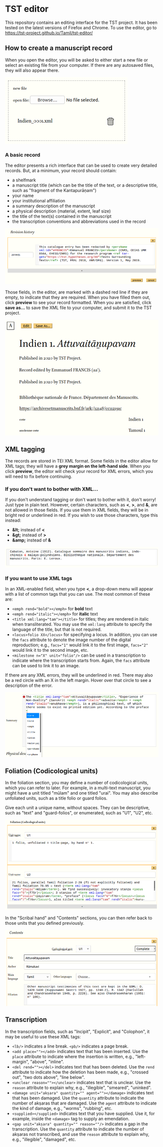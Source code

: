 # TST editor

This repository contains an editing interface for the TST project. It has been tested on the latest versions of Firefox and Chrome. To use the editor, go to https://tst-project.github.io/Tamil/tst-editor/

## How to create a manuscript record

When you open the editor, you will be asked to either start a new file or select an existing file from your computer. If there are any autosaved files, they will also appear there.

![Initial view](screenshots/initial.png)

### A basic record

The editor presents a rich interface that can be used to create very detailed records. But, at a minimum, your record should contain:

* a shelfmark
* a manuscript title (which can be the title of the text, or a descriptive title, such as "fragment of the Kantapurāṇam")
* your name
* your institutional affiliation
* a summary description of the manuscript
* a physical description (material, extent, leaf size)
* the title of the text(s) contained in the manuscript
* the transcription conventions and abbreviations used in the record

![Preview button](screenshots/preview.png)

Those fields, in the editor, are marked with a dashed red line if they are empty, to indicate that they are required. When you have filled them out, click **preview** to see your record formatted. When you are satisfied, click **save as...** to save the XML file to your computer, and submit it to the TST project.

![Save as button](screenshots/save.png)

## XML tagging

The records are stored in TEI XML format. Some fields in the editor allow for XML tags; they will have a **grey margin on the left-hand side**. When you click **preview**, the editor will check your record for XML errors, which you will need to fix before continuing.

### If you don't want to bother with XML...

If you don't understand tagging or don't want to bother with it, don't worry! Just type in plain text. However, certain characters, such as **<**, **>**, and **&**, are not allowed in those fields. If you use them in XML fields, they will be in bright red or underlined in red. If you wish to use those characters, type this instead:

* **&amp;lt;** instead of **<**
* **&amp;gt;** instead of **>**
* **&amp;amp;** instead of **&**

![Ampersand error](screenshots/error1.png)

### If you want to use XML tags

In an XML-enabled field, when you type **<**, a drop-down menu will appear with a list of common tags that you can use. The most common of these are:

* `<emph rend="bold"></emph>` for **bold** text
* `<emph rend="italic"></emph>` for **italic** text
* `<title xml:lang="tam"></title>` for titles; they are rendered in italic when transliterated. You may use the `xml:lang` attribute to specify the language of the title, but that is not required.
* `<locus>folio XX</locus>` for specifying a locus. In addition, you can use the `facs` attribute to denote the image number of the digital reproduction; e.g., `facs="1"` would link it to the first image, `facs="2"` would link it to the second image, etc.
* `<milestone n="X" unit="folio"/>` can be used in a transcription to indicate where the transcription starts from. Again, the `facs` attribute can be used to link it to an image.

If there are any XML errors, they will be underlined in red. There may also be a red circle with an X in the left margin. Hover over that circle to see a description of the error.

![XML editing](screenshots/xml-editing.png)

## Foliation (Codicological units)

In the foliation section, you may define a number of codicological units, which you can refer to later. For example, in a multi-text manuscript, you might have a unit titled "mūlam" and one titled "urai". You may also describe unfoliated units, such as a title folio or guard folios.

Give each unit a unique name, without spaces. They can be descriptive, such as "text" and "guard-folios", or enumerated, such as "U1", "U2", etc.

![Foliation](screenshots/foliation.png)

In the "Scribal hand" and "Contents" sections, you can then refer back to those units that you defined previously.

![Contents](screenshots/contents.png)

## Transcription

In the transcription fields, such as "Incipit", "Explicit", and "Colophon", it may be useful to use these XML tags:

* `<lb/>` indicates a line break. `<pb/>` indicates a page break.
* `<add place=""></add>` indicates text that has been inserted. Use the `place` attribute to indicate where the insertion is written, e.g., "left-margin", "above", "inline".
* `<del rend=""></del>` indicates text that has been deleted. Use the `rend` attribute to indicate how the deletion has been made, e.g., "crossed out", "two dots above", "line below".
* `<unclear reason=""></unclear>` indicates text that is unclear. Use the `reason` attribute to explain why, e.g., "illegible", "smeared", "uninked".
* `<damage unit="akṣara" quantity="" agent=""></damage>` indicates text that has been damaged. Use the `quantity` attribute to indicate the number of akṣaras that are damaged. Use the `agent` attribute to indicate the kind of damage, e.g., "worms", "rubbing", etc.
* `<supplied></supplied>` indicates text that you have supplied. Use it, for example, inside the `<damage>` tag to supply an emendation.
* `<gap unit="akṣara" quantity="" reason=""/>` indicates a gap in the transcription. Use the `quantity` attribute to indicate the number of akṣaras not transcribed, and use the `reason` attribute to explain why, e.g., "illegible", "damaged", etc.
